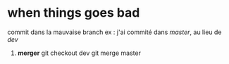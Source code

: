when things goes bad
====================


commit dans la mauvaise branch
ex : j'ai commité dans *master*, au lieu de *dev*

1) **merger**
git checkout dev
git merge master
